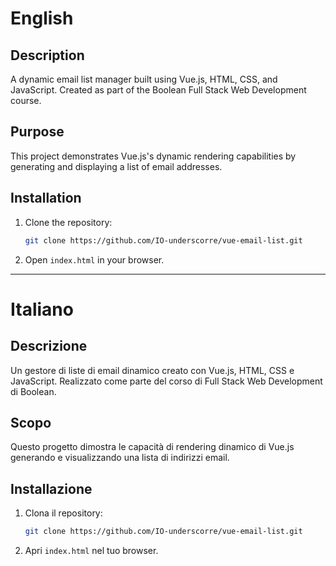 # English

## Description
A dynamic email list manager built using Vue.js, HTML, CSS, and JavaScript. Created as part of the Boolean Full Stack Web Development course.

## Purpose
This project demonstrates Vue.js's dynamic rendering capabilities by generating and displaying a list of email addresses.

## Installation
1. Clone the repository:
   ```bash
   git clone https://github.com/IO-underscorre/vue-email-list.git
   ```
2. Open `index.html` in your browser.

---

# Italiano

## Descrizione
Un gestore di liste di email dinamico creato con Vue.js, HTML, CSS e JavaScript. Realizzato come parte del corso di Full Stack Web Development di Boolean.

## Scopo
Questo progetto dimostra le capacità di rendering dinamico di Vue.js generando e visualizzando una lista di indirizzi email.

## Installazione
1. Clona il repository:
   ```bash
   git clone https://github.com/IO-underscorre/vue-email-list.git
   ```
2. Apri `index.html` nel tuo browser.
